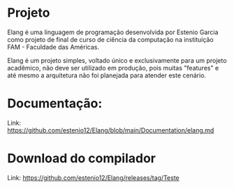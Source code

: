 # Projeto

Elang é uma linguagem de programação desenvolvida por Estenio Garcia como projeto de final de curso de ciência da computação na instituição FAM - Faculdade das Américas. 

Elang é um projeto simples, voltado único e exclusivamente para um projeto acadêmico, não deve ser utilizado em produção, pois muitas "features" e até mesmo a arquitetura não foi planejada para atender este cenário.

# Documentação:

Link: https://github.com/estenio12/Elang/blob/main/Documentation/elang.md

# Download do compilador

Link: https://github.com/estenio12/Elang/releases/tag/Teste
